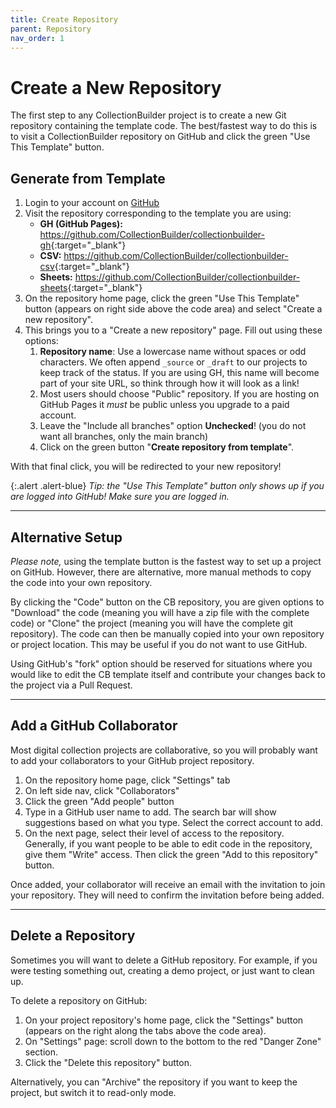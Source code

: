 ```yaml
---
title: Create Repository
parent: Repository
nav_order: 1
---
```


# Create a New Repository

The first step to any CollectionBuilder project is to create a new Git repository containing the template code.
The best/fastest way to do this is to visit a CollectionBuilder repository on GitHub and click the green "Use This Template" button.

## Generate from Template

1. Login to your account on [GitHub](https://github.com)
2. Visit the repository corresponding to the template you are using: 
    - **GH (GitHub Pages):** <https://github.com/CollectionBuilder/collectionbuilder-gh>{:target="_blank"}
    - **CSV:** <https://github.com/CollectionBuilder/collectionbuilder-csv>{:target="_blank"} 
    - **Sheets:** <https://github.com/CollectionBuilder/collectionbuilder-sheets>{:target="_blank"} 
3. On the repository home page, click the green "Use This Template" button (appears on right side above the code area) and select "Create a new repository".
4. This brings you to a "Create a new repository" page. Fill out using these options:
    1. **Repository name**: Use a lowercase name without spaces or odd characters. We often append `_source` or `_draft` to our projects to keep track of the status. If you are using GH, this name will become part of your site URL, so think through how it will look as a link!
    2. Most users should choose "Public" repository. If you are hosting on GitHub Pages it *must* be public unless you upgrade to a paid account.
    3. Leave the "Include all branches" option **Unchecked**! (you do not want all branches, only the main branch)
    4. Click on the green button "**Create repository from template**". 
    
With that final click, you will be redirected to your new repository!

{:.alert .alert-blue}
*Tip: the "Use This Template" button only shows up if you are logged into GitHub! Make sure you are logged in.*

------------

## Alternative Setup

*Please note,* using the template button is the fastest way to set up a project on GitHub. 
However, there are alternative, more manual methods to copy the code into your own repository.

By clicking the "Code" button on the CB repository, you are given options to "Download" the code (meaning you will have a zip file with the complete code) or "Clone" the project (meaning you will have the complete git repository).
The code can then be manually copied into your own repository or project location.
This may be useful if you do not want to use GitHub.

Using GitHub's "fork" option should be reserved for situations where you would like to edit the CB template itself and contribute your changes back to the project via a Pull Request.

------------

## Add a GitHub Collaborator

Most digital collection projects are collaborative, so you will probably want to add your collaborators to your GitHub project repository.

1. On the repository home page, click "Settings" tab
2. On left side nav, click "Collaborators"
3. Click the green "Add people" button
4. Type in a GitHub user name to add. The search bar will show suggestions based on what you type. Select the correct account to add.
5. On the next page, select their level of access to the repository. Generally, if you want people to be able to edit code in the repository, give them "Write" access. Then click the green "Add to this repository" button.

Once added, your collaborator will receive an email with the invitation to join your repository.
They will need to confirm the invitation before being added.

------------

## Delete a Repository

Sometimes you will want to delete a GitHub repository. 
For example, if you were testing something out, creating a demo project, or just want to clean up.

To delete a repository on GitHub:

1. On your project repository's home page, click the "Settings" button (appears on the right along the tabs above the code area).
2. On "Settings" page: scroll down to the bottom to the red "Danger Zone" section.
3. Click the "Delete this repository" button. 

Alternatively, you can "Archive" the repository if you want to keep the project, but switch it to read-only mode.
